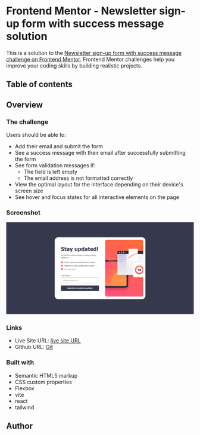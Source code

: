 # Frontend Mentor - Newsletter sign-up form with success message solution

This is a solution to the [Newsletter sign-up form with success message challenge on Frontend Mentor](https://www.frontendmentor.io/challenges/newsletter-signup-form-with-success-message-3FC1AZbNrv). Frontend Mentor challenges help you improve your coding skills by building realistic projects.

## Table of contents

## Overview

### The challenge

Users should be able to:

- Add their email and submit the form
- See a success message with their email after successfully submitting the form
- See form validation messages if:
  - The field is left empty
  - The email address is not formatted correctly
- View the optimal layout for the interface depending on their device's screen size
- See hover and focus states for all interactive elements on the page

### Screenshot

![](screencapture.png)

### Links

- Live Site URL: [live site URL ](https://64760a1ba9d2130b7e0f7482--superb-sprinkles-358eaf.netlify.app//)
- Github URL: [Git](https://github.com/Sittisukintaruk/Newsletter-sign-up-form-with-success-message)

### Built with

- Semantic HTML5 markup
- CSS custom properties
- Flexbox
- vite
- react
- tailwind

## Author
